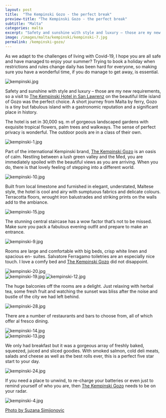 ```yaml
---
layout: post
title:  "The Kempinski Gozo - the perfect break"
preview-title: "The Kempinski Gozo - the perfect break"
subtitle: "Malta"
categories: malta
excerpt: "Safety and sunshine with style and luxury – those are my new requirements, so a visit to The Kempinski Hotel in San Lawrenz, on the beautiful little island of Gozo" 
image: /images/malta/kempinski/kempinski-7.jpg
permalink: /kempinski-gozo/
---
```


As we adapt to the challenges of living with Covid-19, I hope you are all safe and have managed to enjoy your summer? Trying to book a holiday when restrictions and rules change daily has been hard for everyone, so making sure you have a wonderful time, if you do manage to get away, is essential.

<img src="{{ '/images/malta/kempinski/kempinski.jpg' | prepend: SourceUrl }}" alt="kempinski.jpg">

Safety and sunshine with style and luxury – those are my new requirements, so a visit to <a href="https://www.kempinski.com/en/gozo/hotel-san-lawrenz" target="_blank">The Kempinski Hotel in San Lawrenz</a> on the beautiful little island of Gozo was the perfect choice. A short journey from Malta by ferry, Gozo is a tiny but fabulous island with a gastronomic reputation and a significant place in history. 

<div class="row no-gutters">
    <div class="col-md-6 col-sm-12">
        <div class="post-left-image" style="background: url(../images/malta/kempinski/kempinski-3.jpg) no-repeat; background-size: cover; margin-right: 0.5rem; max-height: 600px !important"></div>
    </div>
    <div class="col-md-6 col-sm-12">
        <div class="post-right-image" style="background: url(../images/malta/kempinski/kempinski-11.jpg) no-repeat; background-size: cover; margin-left: 0.5rem; max-height: 600px !important"></div>
    </div>
</div>

The hotel is set in 30,000 sq. m of gorgeous landscaped gardens with exquisite tropical flowers, palm trees and walkways. The sense of perfect privacy is wonderful. The outdoor pools are in a class of their own.

<img src="{{ '/images/malta/kempinski/kempinski-1.jpg' | prepend: SourceUrl }}" alt="kempinski-1.jpg">

Part of the international Kempinski brand, <a href="https://www.kempinski.com/en/gozo/hotel-san-lawrenz" target="_blank">The Kempinski Gozo</a> is an oasis of calm. Nestling between a lush green valley and the Med, you are immediately spoiled with the beautiful views as you are arriving. When you do, there is that lovely feeling of stepping into a different world.

<img src="{{ '/images/malta/kempinski/kempinski-10.jpg' | prepend: SourceUrl }}" alt="kempinski-10.jpg">

Built from local limestone and furnished in elegant, understated, Maltese style, the hotel is cool and airy with sumptuous fabrics and delicate colours. Terracotta floors, wrought iron balustrades and striking prints on the walls add to the ambiance.

<img src="{{ '/images/malta/kempinski/kempinski-15.jpg' | prepend: SourceUrl }}" alt="kempinski-15.jpg">

The stunning central staircase has a wow factor that’s not to be missed. Make sure you pack a fabulous evening outfit and prepare to make an entrance.

<img src="{{ '/images/malta/kempinski/kempinski-9.jpg' | prepend: SourceUrl }}" alt="kempinski-9.jpg">

Rooms are large and comfortable with big beds, crisp white linen and spacious en- suites. Salvatore Ferragamo toiletries are an especially nice touch. I love a comfy bed and <a href="https://www.kempinski.com/en/gozo/hotel-san-lawrenz" target="_blank">The Kempinski Gozo</a> did not disappoint.

<img src="{{ '/images/malta/kempinski/kempinski-20.jpg' | prepend: SourceUrl }}" alt="kempinski-20.jpg">

<div class="row no-gutters">
    <div class="col-md-6 col-sm-12">
        <div class="post-left-image" style="background: url(../images/malta/kempinski/kempinski-23.jpg) no-repeat; background-size: cover; margin-right: 0.5rem; max-height: 600px !important"></div>
    </div>
    <div class="col-md-6 col-sm-12">
        <div class="post-right-image" style="background: url(../images/malta/kempinski/kempinski-21.jpg) no-repeat; background-size: cover; margin-left: 0.5rem; max-height: 600px !important"></div>
    </div>
</div>

<img src="{{ '/images/malta/kempinski/kempinski-19.jpg' | prepend: SourceUrl }}" alt="kempinski-19.jpg">

<img src="{{ '/images/malta/kempinski/kempinski-12.jpg' | prepend: SourceUrl }}" alt="kempinski-12.jpg">

The huge balconies off the rooms are a delight. Just relaxing with herbal tea, some fresh fruit and watching the sunset was bliss after the noise and bustle of the city we had left behind.

<div class="row no-gutters">
    <div class="col-md-6 col-sm-12">
        <div class="post-left-image" style="background: url(../images/malta/kempinski/kempinski-32.jpg) no-repeat; background-size: cover; margin-right: 0.5rem; max-height: 600px !important"></div>
    </div>
    <div class="col-md-6 col-sm-12">
        <div class="post-right-image" style="background: url(../images/malta/kempinski/kempinski-18.jpg) no-repeat; background-size: cover; margin-left: 0.5rem; max-height: 600px !important"></div>
    </div>
</div>

<img src="{{ '/images/malta/kempinski/kempinski-28.jpg' | prepend: SourceUrl }}" alt="kempinski-28.jpg">

There are a number of restaurants and bars to choose from, all of which offer al fresco dining.

<img src="{{ '/images/malta/kempinski/kempinski-14.jpg' | prepend: SourceUrl }}" alt="kempinski-14.jpg">

<div class="row no-gutters">
    <div class="col-md-6 col-sm-12">
        <div class="post-left-image" style="background: url(../images/malta/kempinski/kempinski-17.jpg) no-repeat; background-size: cover; margin-right: 0.5rem; max-height: 600px !important"></div>
    </div>
    <div class="col-md-6 col-sm-12">
        <div class="post-right-image" style="background: url(../images/malta/kempinski/kempinski-16.jpg) no-repeat; background-size: cover; margin-left: 0.5rem; max-height: 600px !important"></div>
    </div>
</div>

<img src="{{ '/images/malta/kempinski/kempinski-13.jpg' | prepend: SourceUrl }}" alt="kempinski-13.jpg">

We only had breakfast but it was a gorgeous array of freshly baked, squeezed, juiced and sliced goodies. With smoked salmon, cold deli meats, salads and cheese as well as the best rolls ever, this is a perfect five star start to your day.

<div class="row no-gutters">
    <div class="col-md-6 col-sm-12">
        <div class="post-left-image" style="background: url(../images/malta/kempinski/kempinski-29.jpg) no-repeat; background-size: cover; margin-right: 0.5rem; max-height: 600px !important"></div>
    </div>
    <div class="col-md-6 col-sm-12">
        <div class="post-right-image" style="background: url(../images/malta/kempinski/kempinski-30.jpg) no-repeat; background-size: cover; margin-left: 0.5rem; max-height: 600px !important"></div>
    </div>
</div>

<img src="{{ '/images/malta/kempinski/kempinski-24.jpg' | prepend: SourceUrl }}" alt="kempinski-24.jpg">

<div class="row no-gutters">
    <div class="col-md-6 col-sm-12">
        <div class="post-left-image" style="background: url(../images/malta/kempinski/kempinski-26.jpg) no-repeat; background-size: cover; margin-right: 0.5rem; max-height: 600px !important"></div>
    </div>
    <div class="col-md-6 col-sm-12">
        <div class="post-right-image" style="background: url(../images/malta/kempinski/kempinski-27.jpg) no-repeat; background-size: cover; margin-left: 0.5rem; max-height: 600px !important"></div>
    </div>
</div>

<div class="row no-gutters">
    <div class="col-md-6 col-sm-12">
        <div class="post-left-image" style="background: url(../images/malta/kempinski/kempinski-25.jpg) no-repeat; background-size: cover; margin-right: 0.5rem; max-height: 600px !important"></div>
    </div>
    <div class="col-md-6 col-sm-12">
        <div class="post-right-image" style="background: url(../images/malta/kempinski/kempinski-31.jpg) no-repeat; background-size: cover; margin-left: 0.5rem; max-height: 600px !important"></div>
    </div>
</div>

If you need a place to unwind, to re-charge your batteries or even just to remind yourself of who you are, then <a href="https://www.kempinski.com/en/gozo/hotel-san-lawrenz" target="_blank">The Kempinski Gozo</a> needs to be on your radar.

<img src="{{ '/images/malta/kempinski/kempinski-4.jpg' | prepend: SourceUrl }}" alt="kempinski-4.jpg">

<a href="https://www.instagram.com/simisu__/" target="_blank">Photo by Suzana Simijonovic</a>